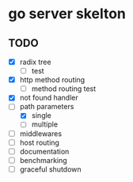 # go server skelton

## TODO
- [x] radix tree
    - [ ] test
- [x] http method routing
    - [ ] method routing test
- [x] not found handler
- [ ] path parameters
    - [x] single
    - [ ] multiple
- [ ] middlewares
- [ ] host routing
- [ ] documentation
- [ ] benchmarking
- [ ] graceful shutdown
